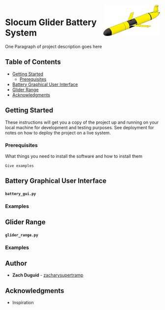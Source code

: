 
<img src="images/glider2.png" alt="glider_image" align="right" height="100" />

# Slocum Glider Battery System  
 
One Paragraph of project description goes here 

## Table of Contents

- [Getting Started](#getting-started)
    - [Prerequisites](#prerequisites) 
- [Battery Graphical User Interface](#battery-graphical-user-interface)
- [Glider Range](#glider-range)
- [Acknowledgments](#acknowledgments)

## Getting Started

These instructions will get you a copy of the project up and running on your local machine for development and testing purposes. See deployment for notes on how to deploy the project on a live system.

### Prerequisites

What things you need to install the software and how to install them

```
Give examples
```

## Battery Graphical User Interface
#### ```battery_gui.py ```

### Examples


## Glider Range 
#### ```glider_range.py```

### Examples


## Author

* **Zach Duguid** - [zacharysupertramp ](https://github.com/zduguid)

## Acknowledgments

* Inspiration
